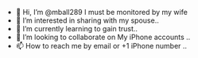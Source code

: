 - 👋 Hi, I’m @mball289 I must be monitored by my wife
- 👀 I’m interested in sharing with my spouse..
- 🌱 I’m currently learning to gain trust..
- 💞️ I’m looking to collaborate on My iPhone accounts ..
- 📫 How to reach me by email or +1 iPhone number ..

<!---
mball289/mball289 is a ✨ special ✨ repository because its `README.md` (this file) appears on your GitHub profile.
You can click the Preview link to take a look at your changes.
--->
